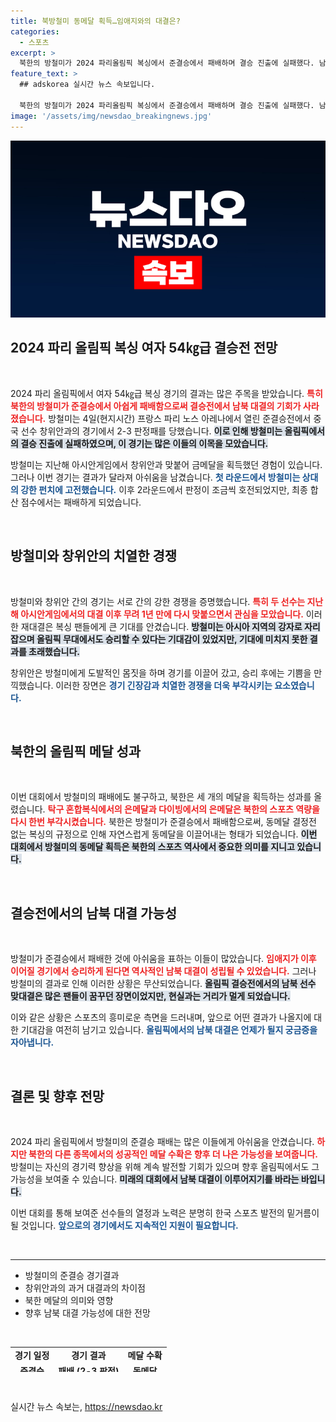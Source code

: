 ```yaml
---
title: 북방철미 동메달 획득…임애지와의 대결은?
categories:
  - 스포츠
excerpt: >
  북한의 방철미가 2024 파리올림픽 복싱에서 준결승에서 패배하며 결승 진출에 실패했다. 남북 대결의 꿈은 사라졌지만, 북한에겐 동메달의 쾌거가 남았다. 자세한 소식은 클릭!
feature_text: >
  ## adskorea 실시간 뉴스 속보입니다.

  북한의 방철미가 2024 파리올림픽 복싱에서 준결승에서 패배하며 결승 진출에 실패했다. 남북 대결의 꿈은 사라졌지만, 북한에겐 동메달의 쾌거가 남았다. 자세한 소식은 클릭!
image: '/assets/img/newsdao_breakingnews.jpg'
---
```


<p><img src="/assets/img/newsdao_breakingnews.jpg" alt="adskorea 속보" /></p>

<h2 data-ke-size="size26">2024 파리 올림픽 복싱 여자 54㎏급 결승전 전망</h2>

<p data-ke-size="size16">&nbsp;</p>

<p>2024 파리 올림픽에서 여자 54㎏급 복싱 경기의 결과는 많은 주목을 받았습니다. <b><span style="color: #ee2323;">특히 북한의 방철미가 준결승에서 아쉽게 패배함으로써 결승전에서 남북 대결의 기회가 사라졌습니다.</span></b> 방철미는 4일(현지시간) 프랑스 파리 노스 아레나에서 열린 준결승전에서 중국 선수 창위안과의 경기에서 2-3 판정패를 당했습니다. <b><span style="background-color: #21538527;">이로 인해 방철미는 올림픽에서의 결승 진출에 실패하였으며, 이 경기는 많은 이들의 이목을 모았습니다.</span></b> </p>

<p>방철미는 지난해 아시안게임에서 창위안과 맞붙어 금메달을 획득했던 경험이 있습니다. 그러나 이번 경기는 결과가 달라져 아쉬움을 남겼습니다. <b><span style="color: #1a5490;">첫 라운드에서 방철미는 상대의 강한 펀치에 고전했습니다.</span></b> 이후 2라운드에서 판정이 조금씩 호전되었지만, 최종 합산 점수에서는 패배하게 되었습니다. </p>

<p data-ke-size="size16">&nbsp;</p>

<h2 data-ke-size="size26">방철미와 창위안의 치열한 경쟁</h2>

<p data-ke-size="size16">&nbsp;</p>

<p>방철미와 창위안 간의 경기는 서로 간의 강한 경쟁을 증명했습니다. <b><span style="color: #ee2323;">특히 두 선수는 지난해 아시안게임에서의 대결 이후 무려 1년 만에 다시 맞붙으면서 관심을 모았습니다.</span></b> 이러한 재대결은 복싱 팬들에게 큰 기대를 안겼습니다. <b><span style="background-color: #21538527;">방철미는 아시아 지역의 강자로 자리 잡으며 올림픽 무대에서도 승리할 수 있다는 기대감이 있었지만, 기대에 미치지 못한 결과를 초래했습니다.</span></b> </p>

<p>창위안은 방철미에게 도발적인 몸짓을 하며 경기를 이끌어 갔고, 승리 후에는 기쁨을 만끽했습니다. 이러한 장면은 <b><span style="color: #1a5490;">경기 긴장감과 치열한 경쟁을 더욱 부각시키는 요소였습니다.</span></b> </p>

<p data-ke-size="size16">&nbsp;</p>

<h2 data-ke-size="size26">북한의 올림픽 메달 성과</h2>

<p data-ke-size="size16">&nbsp;</p>

<p>이번 대회에서 방철미의 패배에도 불구하고, 북한은 세 개의 메달을 획득하는 성과를 올렸습니다. <b><span style="color: #ee2323;">탁구 혼합복식에서의 은메달과 다이빙에서의 은메달은 북한의 스포츠 역량을 다시 한번 부각시켰습니다.</span></b> 북한은 방철미가 준결승에서 패배함으로써, 동메달 결정전 없는 복싱의 규정으로 인해 자연스럽게 동메달을 이끌어내는 형태가 되었습니다. <b><span style="background-color: #21538527;">이번 대회에서 방철미의 동메달 획득은 북한의 스포츠 역사에서 중요한 의미를 지니고 있습니다.</span></b> </p>

<p data-ke-size="size16">&nbsp;</p>

<h2 data-ke-size="size26">결승전에서의 남북 대결 가능성</h2>

<p data-ke-size="size16">&nbsp;</p>

<p>방철미가 준결승에서 패배한 것에 아쉬움을 표하는 이들이 많았습니다. <b><span style="color: #ee2323;">임애지가 이후 이어질 경기에서 승리하게 된다면 역사적인 남북 대결이 성립될 수 있었습니다.</span></b> 그러나 방철미의 결과로 인해 이러한 상황은 무산되었습니다. <b><span style="background-color: #21538527;">올림픽 결승전에서의 남북 선수 맞대결은 많은 팬들이 꿈꾸던 장면이었지만, 현실과는 거리가 멀게 되었습니다.</span></b> </p>

<p>이와 같은 상황은 스포츠의 흥미로운 측면을 드러내며, 앞으로 어떤 결과가 나올지에 대한 기대감을 여전히 남기고 있습니다. <b><span style="color: #1a5490;">올림픽에서의 남북 대결은 언제가 될지 궁금증을 자아냅니다.</span></b> </p>

<p data-ke-size="size16">&nbsp;</p>

<h2 data-ke-size="size26">결론 및 향후 전망</h2>

<p data-ke-size="size16">&nbsp;</p>

<p>2024 파리 올림픽에서 방철미의 준결승 패배는 많은 이들에게 아쉬움을 안겼습니다. <b><span style="color: #ee2323;">하지만 북한의 다른 종목에서의 성공적인 메달 수확은 향후 더 나은 가능성을 보여줍니다.</span></b> 방철미는 자신의 경기력 향상을 위해 계속 발전할 기회가 있으며 향후 올림픽에서도 그 가능성을 보여줄 수 있습니다. <b><span style="background-color: #21538527;">미래의 대회에서 남북 대결이 이루어지기를 바라는 바입니다.</span></b> </p>

<p>이번 대회를 통해 보여준 선수들의 열정과 노력은 분명히 한국 스포츠 발전의 밑거름이 될 것입니다. <b><span style="color: #1a5490;">앞으로의 경기에서도 지속적인 지원이 필요합니다.</span></b> </p>

<p data-ke-size="size16">&nbsp;</p>

<hr>

<ul>
  <li>방철미의 준결승 경기결과</li>
  <li>창위안과의 과거 대결과의 차이점</li>
  <li>북한 메달의 의미와 영향</li>
  <li>향후 남북 대결 가능성에 대한 전망</li>
</ul>

<p data-ke-size="size16">&nbsp;</p>

<table style="width: 100%; height: 40px;">
  <tbody>
    <tr>
      <td style="text-align: center; height: 17px;"><b>경기 일정</b></td>
      <td style="text-align: center; height: 17px;"><b>경기 결과</b></td>
      <td style="text-align: center; height: 17px;"><b>메달 수확</b></td>
    </tr>
    <tr>
      <td style="text-align: center; height: 17px;"><b>준결승</b></td>
      <td style="text-align: center; height: 17px;"><b>패배 (2-3 판정)</b></td>
      <td style="text-align: center; height: 17px;"><b>동메달</b></td>
    </tr>
  </tbody>
</table>

<p data-ke-size="size16">&nbsp;</p>
실시간 뉴스 속보는, <a href="https://newsdao.kr" rel="dofollow">https://newsdao.kr</a>


